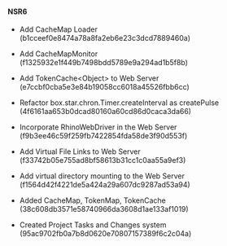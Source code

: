 #### NSR6

* Add CacheMap Loader (b1cceef0e8474a78a8fa2eb6e23c3dcd7889460a)

* Add CacheMapMonitor (f1325932e1f449b7498bdd5789e9a294ad1b5f8b)

* Add TokenCache\<Object\> to Web Server (e7ccbf0cba5e3e84b19058cc6018a45526fbb6cc)

* Refactor box.star.chron.Timer.createInterval as createPulse (4f6161aa653b0dcad80160a60cd86d0caca3da66)

* Incorporate RhinoWebDriver in the Web Server (f9b3ee46c59f259fb7422854fda58de3f90d553f)

* Add Virtual File Links to Web Server (f33742b05e755ad8bf58613b31cc1c0aa55a9ef3)

* Add virtual directory mounting to the Web Server
(f1564d42f4221de5a424a29a607dc9287ad53a94)

* Added CacheMap, TokenMap, TokenCache (38c608db3571e58740966da3608d1ae133af1019)

* Created Project Tasks and Changes system (95ac9702fb0a7b8d0620e70807157389f6c2c04a)
